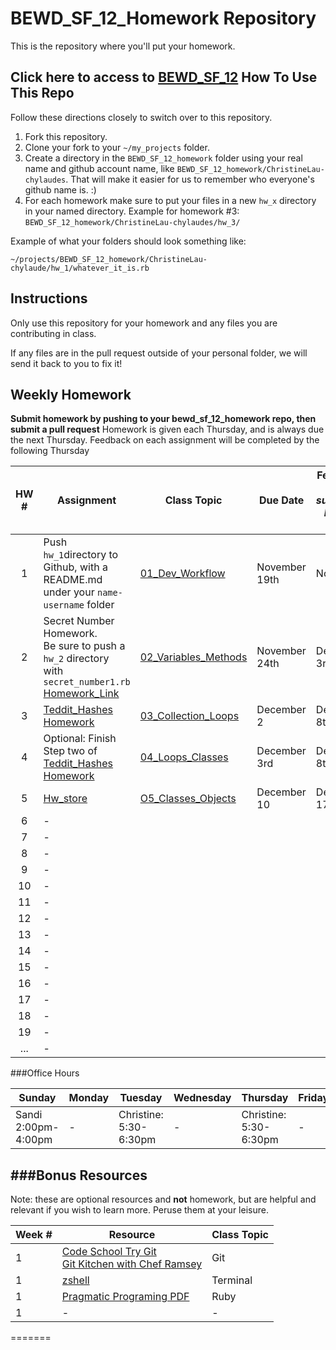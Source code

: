 # BEWD_SF_12_Homework Repository

This is the repository where you'll put your homework.

Click here to access to [BEWD_SF_12](https://github.com/kradul/bewd_sf_12)
How To Use This Repo
-----------------------

Follow these directions closely to switch over to this repository.

1. Fork this repository.
2. Clone your fork to your ```~/my_projects``` folder.
3. Create a directory in the ```BEWD_SF_12_homework``` folder using your real name and github account name, like ```BEWD_SF_12_homework/ChristineLau-chylaudes```. That will make it easier for us to remember who everyone's github name is. :)
4. For each homework make sure to put your files in a new `hw_x` directory in your named directory.   Example for homework #3: `BEWD_SF_12_homework/ChristineLau-chylaudes/hw_3/`

Example of what your folders should look something like:

```
~/projects/BEWD_SF_12_homework/ChristineLau-chylaude/hw_1/whatever_it_is.rb
```

Instructions
-------------

Only use this repository for your homework and any files you are contributing in class.

If any files are in the pull request outside of your personal folder, we will send it back to you to fix it!

Weekly Homework
----------------

**Submit homework by pushing to your bewd_sf_12_homework repo, then submit a pull request**
Homework is given each Thursday, and is always due the next Thursday. Feedback on each assignment will be completed by the following Thursday

| HW # | Assignment | Class Topic | Due Date | Feedback <br> _(if hw submitted by due date)_ |
| :--------: | ---------- | ----------- | -------- | -------- |
| 1          | Push `hw_1`directory to Github, with a README.md under your `name-username` folder | [01_Dev_Workflow](https://github.com/kradul/bewd_sf_12/tree/master/01_Dev_Workflow) | November 19th | None  |
| 2          | Secret Number Homework.  <br> Be sure to push a `hw_2` directory with `secret_number1.rb` [Homework_Link](https://github.com/kradul/bewd_sf_12/blob/master/02_Variables_Methods/hw_secret_number1.rb) |[02_Variables_Methods](https://github.com/kradul/bewd_sf_12/blob/master/02_Variables_Methods/hw_secret_number1.rb) | November 24th | December 3rd  |
| 3          | [Teddit_Hashes Homework](https://github.com/kradul/bewd_sf_12/blob/master/03_Collections_Loops/starter_code/ex_teddit_hashes.rb)  | [03_Collection_Loops](https://github.com/kradul/bewd_sf_12/tree/master/03_Collections_Loops) | December 2 | December 8th  |
| 4          | Optional: Finish Step two of [Teddit_Hashes Homework](https://github.com/kradul/bewd_sf_12/blob/master/03_Collections_Loops/starter_code/ex_teddit_hashes.rb) |[04_Loops_Classes](https://github.com/kradul/bewd_sf_12/tree/master/04_Loops_Classes) | December 3rd | December 8th |
| 5          | [Hw_store](https://github.com/kradul/bewd_sf_12/tree/master/05_Classes_Objects/starter_code/hw_store) | [O5_Classes_Objects](https://github.com/kradul/bewd_sf_12/tree/master/05_Classes_Objects) |December 10 | December 17 |
| 6          | - | | |  |
| 7          | - | | |  |
| 8          | - | | |  |
| 9          | - | | |  |
| 10         | - | | |  |
| 11         | - | | |  |
| 12         | - | | |  |
| 13         | - | | |  |
| 14         | - | | |  |
| 15         | - | | |  |
| 16         | - | | |  |
| 17         | - | | |  |
| 18         | - | | |  |
| 19         | - | | |  |
| ...        | - | | |  |

###Office Hours


| Sunday | Monday | Tuesday | Wednesday | Thursday | Friday | Saturday |
| ------ | ------ | ------- | --------- | -------- | ------ | -------- |
| Sandi <br> 2:00pm-4:00pm  | - |Christine: <br> 5:30-6:30pm| - |Christine: <br> 5:30-6:30pm| - | -|

###Bonus Resources
-------
Note: these are optional resources and **not** homework, but are helpful and relevant if you wish to learn more. Peruse them at your leisure.

| Week #| Resource | Class Topic |
|------ | -------- | ----------- |
| 1 | [Code School Try Git](https://www.codeschool.com/courses/try-git) <br/>[Git Kitchen with Chef Ramsey](http://bloggytoons.com/posts/2013/10/10/git-kitchen-wchef-ramsay) | Git |
| 1 | [zshell](https://github.com/robbyrussell/oh-my-zsh) | Terminal |
| 1 | [Pragmatic Programing PDF](http://chrismaloney.org/notes_s/Ruby%20on%20Rails_/ProgrammingRuby-4thEd.pdf) | Ruby|
|1|-|-|
=======
